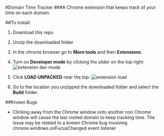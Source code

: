 #Domain Time Tracker
###A Chrome extension that keeps track of your time on each domain.

##To install:

1. Download this repo

2. Unzip the downloaded folder

3. In the chrome browser go to **More tools** and then **Extensions**.

4. Turn on **Developer mode** by clicking the slider on the top right:
![extension dev mode](https://user-images.githubusercontent.com/6424086/40699649-6804e5c6-638a-11e8-8f68-2db3e6cdbf13.png)

5. Click **LOAD UNPACKED** near the top:
![extension load](https://user-images.githubusercontent.com/6424086/40699651-6996a28a-638a-11e8-9459-6e8bf4e05389.png)

6. Go to the location you unzipped the downloaded folder and select the **Build** folder.


##Known Bugs
- Clicking away from the Chrome window onto another non Chrome window will cause the last 
  visited domain to keep tracking time. The issue may be related to a known Chrome bug 
  involving chrome.windows.onFucusChanged event listener
